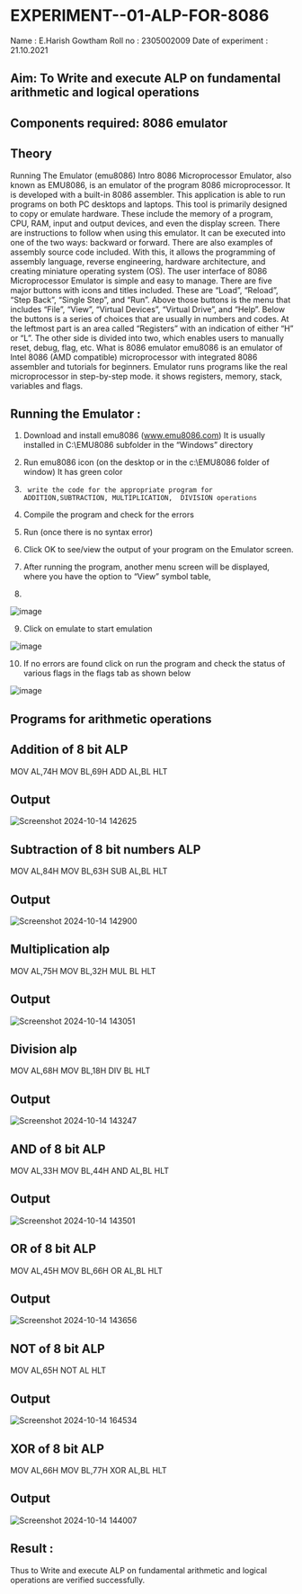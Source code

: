 # EXPERIMENT--01-ALP-FOR-8086
Name : E.Harish Gowtham
Roll no : 2305002009
Date of experiment : 21.10.2021





## Aim: To Write and execute ALP on fundamental arithmetic and logical operations
## Components required: 8086  emulator 
## Theory 
Running The Emulator (emu8086) Intro 8086 Microprocessor Emulator, also known as EMU8086, is an emulator of the program 8086 microprocessor. It is developed with a built-in 8086 assembler. This application is able to run programs on both PC desktops and laptops. This tool is primarily designed to copy or emulate hardware. These include the memory of a program, CPU, RAM, input and output devices, and even the display screen. There are instructions to follow when using this emulator. It can be executed into one of the two ways: backward or forward. There are also examples of assembly source code included. With this, it allows the programming of assembly language, reverse engineering, hardware architecture, and creating miniature operating system (OS). The user interface of 8086 Microprocessor Emulator is simple and easy to manage. There are five major buttons with icons and titles included. These are “Load”, “Reload”, “Step Back”, “Single Step”, and “Run”. Above those buttons is the menu that includes “File”, “View”, “Virtual Devices”, “Virtual Drive”, and “Help”. Below the buttons is a series of choices that are usually in numbers and codes. At the leftmost part is an area called “Registers” with an indication of either “H” or “L”. The other side is divided into two, which enables users to manually reset, debug, flag, etc. What is 8086 emulator emu8086 is an emulator of Intel 8086 (AMD compatible) microprocessor with integrated 8086 assembler and tutorials for beginners. Emulator runs programs like the real microprocessor in step-by-step mode. it shows registers, memory, stack, variables and flags.


 ## Running the Emulator :
1.	Download and install emu8086 (www.emu8086.com) It is usually installed in C:\EMU8086 subfolder in the “Windows” directory
2.	  Run  emu8086 icon (on the desktop or in the c:\EMU8086 folder of window) It has green color 
 
 
3.		write the code for the appropriate program for ADDITION,SUBTRACTION, MULTIPLICATION,  DIVISION operations 

4.	 Compile the program and check for the errors 
5.	Run (once there is no syntax error) 

6.	Click OK to see/view the output of your program on the Emulator screen. 


7.	After running the program, another menu screen will be displayed, where you have the option to “View” symbol table,
8.	 


![image](https://user-images.githubusercontent.com/36288975/189273263-d65baae9-4b8f-4723-afb3-c0ffa4052b04.png)











9.	Click on emulate to start emulation 








![image](https://user-images.githubusercontent.com/36288975/189273273-9bb36ec1-e2e8-4892-8d35-37707332bfdc.png)








10.	If no errors are found click on run the program and check the status of various flags in the flags tab as shown below 






![image](https://user-images.githubusercontent.com/36288975/189273277-113a2a33-4a40-4ff8-95a5-ecd3a1f504fe.png)







## Programs for arithmetic  operations

## Addition  of 8 bit ALP 
MOV AL,74H
MOV BL,69H
ADD AL,BL
HLT



## Output  
![Screenshot 2024-10-14 142625](https://github.com/user-attachments/assets/578fb396-83b9-475c-9d65-f52b5f63a55e)

 
## Subtraction   of 8 bit numbers  ALP 
 MOV AL,84H
MOV BL,63H
SUB AL,BL
HLT

## Output 
![Screenshot 2024-10-14 142900](https://github.com/user-attachments/assets/2e0d9eb8-cae1-472f-86a4-9b0fefef68cd)

## Multiplication alp 
MOV AL,75H
MOV BL,32H
MUL BL
HLT

 ## Output  
 ![Screenshot 2024-10-14 143051](https://github.com/user-attachments/assets/8165fe3d-ff6e-44c8-a503-dd639bffb171)



## Division alp 
MOV AL,68H
MOV BL,18H
DIV BL
HLT


## Output  
![Screenshot 2024-10-14 143247](https://github.com/user-attachments/assets/b107da71-4fcb-48af-8cb0-aebdde04eae8)


## AND of 8 bit ALP
MOV AL,33H
MOV BL,44H
AND AL,BL
HLT

## Output
![Screenshot 2024-10-14 143501](https://github.com/user-attachments/assets/c24bc536-cd65-4310-9c79-1b266589c4ff)

## OR of 8 bit ALP
MOV AL,45H
MOV BL,66H
OR AL,BL
HLT

## Output
![Screenshot 2024-10-14 143656](https://github.com/user-attachments/assets/fa440da3-976e-46c5-ae24-55d92c59d19d)

## NOT of 8 bit ALP
MOV AL,65H
NOT AL
HLT

## Output
![Screenshot 2024-10-14 164534](https://github.com/user-attachments/assets/3e62ab9d-6594-442c-b87f-d9dfa4d57cda)

## XOR of 8 bit ALP
MOV AL,66H
MOV BL,77H
XOR AL,BL
HLT
## Output
![Screenshot 2024-10-14 144007](https://github.com/user-attachments/assets/a78ea66f-5f12-4eeb-bfe5-5e79ed788018)

## Result :
Thus to Write and execute ALP on fundamental arithmetic and logical operations are verified
successfully.









